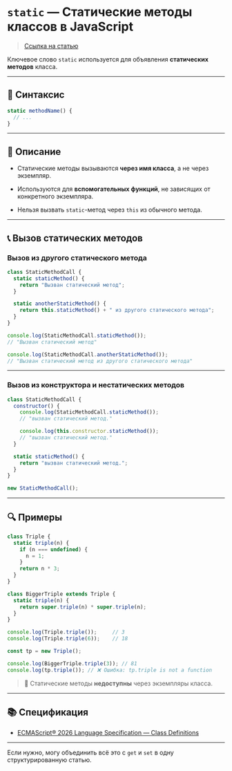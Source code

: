 
# `static` — Статические методы классов в JavaScript

>[Ссылка на статью](https://developer.mozilla.org/ru/docs/Web/JavaScript/Reference/Classes/static)

Ключевое слово `static` используется для объявления **статических методов** класса.

---

## 📌 Синтаксис

```js
static methodName() {
  // ...
}
```

---

## 🧠 Описание

- Статические методы вызываются **через имя класса**, а не через экземпляр.
    
- Используются для **вспомогательных функций**, не зависящих от конкретного экземпляра.
    
- Нельзя вызвать `static`-метод через `this` из обычного метода.
    

---

## 📞 Вызов статических методов

### Вызов из другого статического метода

```js
class StaticMethodCall {
  static staticMethod() {
    return "Вызван статический метод";
  }

  static anotherStaticMethod() {
    return this.staticMethod() + " из другого статического метода";
  }
}

console.log(StaticMethodCall.staticMethod());
// "Вызван статический метод"

console.log(StaticMethodCall.anotherStaticMethod());
// "Вызван статический метод из другого статического метода"
```

---

### Вызов из конструктора и нестатических методов

```js
class StaticMethodCall {
  constructor() {
    console.log(StaticMethodCall.staticMethod());
    // "вызван статический метод."

    console.log(this.constructor.staticMethod());
    // "вызван статический метод."
  }

  static staticMethod() {
    return "вызван статический метод.";
  }
}

new StaticMethodCall();
```

---

## 🔍 Примеры

```js
class Triple {
  static triple(n) {
    if (n === undefined) {
      n = 1;
    }
    return n * 3;
  }
}

class BiggerTriple extends Triple {
  static triple(n) {
    return super.triple(n) * super.triple(n);
  }
}

console.log(Triple.triple());     // 3
console.log(Triple.triple(6));    // 18

const tp = new Triple();

console.log(BiggerTriple.triple(3)); // 81
console.log(tp.triple()); // ❌ Ошибка: tp.triple is not a function
```

> 📛 Статические методы **недоступны** через экземпляры класса.

---

## 📚 Спецификация

- [ECMAScript® 2026 Language Specification — Class Definitions](https://tc39.es/ecma262/#sec-class-definitions)
    

---

Если нужно, могу объединить всё это с `get` и `set` в одну структурированную статью.